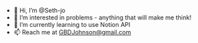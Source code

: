 - 👋 Hi, I’m @Seth-jo 
- 👀 I’m interested in problems - anything that will make me think!
- 🌱 I’m currently learning to use Notion API 
- 📫 Reach me at GBDJohnson@gmail.com

<!---
Seth-jo/Seth-jo is a ✨ special ✨ repository because its `README.md` (this file) appears on your GitHub profile.
You can click the Preview link to take a look at your changes.
--->

